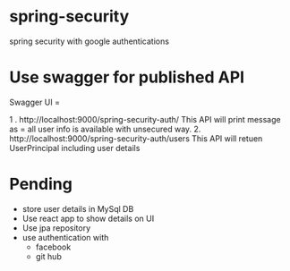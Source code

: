 # spring-security

spring security with google authentications

# Use swagger for published API

Swagger UI = 

1 . http://localhost:9000/spring-security-auth/
	This API will print message as = all user info is available with unsecured way.
2. http://localhost:9000/spring-security-auth/users
	This API will retuen UserPrincipal including user details

# Pending
- store user details in MySql DB
- Use react app to show details on UI
- Use jpa repository
- use authentication with 
	- facebook
	- git hub
